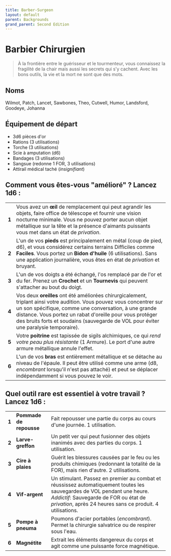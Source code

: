 ```yaml
---
title: Barber-Surgeon
layout: default
parent: Backgrounds
grand_parent: Second Edition
---
```


# Barbier Chirurgien

> À la frontière entre le guérisseur et le tourmenteur, vous connaissez la fragilité de la chair mais aussi les secrets qui s'y cachent. Avec les bons outils, la vie et la mort ne sont que des mots.

## Noms

Wilmot, Patch, Lancet, Sawbones, Theo, Cutwell, Humor, Landsford, Goodeye, Johanna

## Équipement de départ

- 3d6 pièces d'or
- Rations (3 utilisations)
- Torche (3 utilisations)
- Scie à amputation (d6)
- Bandages (3 utilisations)
- Sangsue (redonne 1 FOR, 3 utilisations)
- Attirail médical taché (_insignifiant_)

## Comment vous êtes-vous "amélioré" ? Lancez 1d6 :

|       |                                                                                                                                                                                                                                                            |
| ----- | ---------------------------------------------------------------------------------------------------------------------------------------------------------------------------------------------------------------------------------------------------------- |
| **1** | Vous avez un **œil** de remplacement qui peut agrandir les objets, faire office de télescope et fournir une vision nocturne minimale. Vous ne pouvez porter aucun objet métallique sur la tête et la présence d'aimants puissants vous met dans un état de _privation_. |
| **2** | L'un de vos **pieds** est principalement en métal (coup de pied, d6), et vous considérez certains terrains Difficiles comme **Faciles**. Vous portez un **Bidon d'huile** (6 utilisations). Sans une application journalière, vous êtes en état de _privation_ et bruyant. |
| **3** | L'un de vos doigts a été échangé, l'os remplacé par de l'or et du fer. Prenez un **Crochet** et un **Tournevis** qui peuvent s'attacher au bout du doigt. |
| **4** | Vos deux **oreilles** ont été améliorées chirurgicalement, triplant ainsi votre audition. Vous pouvez vous concentrer sur un son spécifique, comme une conversation, à une grande distance. Vous portez un rabat d'oreille pour vous protéger des bruits forts et soudains (sauvegarde de VOL pour éviter une paralysie temporaire). |
| **5** | Votre **poitrine** est tapissée de sigils alchimiques, ce qui _rend votre peau plus résistante_ (1 Armure). Le port d'une autre armure métallique annule l'effet. |
| **6** | L'un de vos **bras** est entièrement métallique et se détache au niveau de l'épaule. Il peut être utilisé comme une arme (d8, _encombrant_ lorsqu'il n'est pas attaché) et peut se déplacer indépendamment si vous pouvez le voir. |

## Quel outil rare est essentiel à votre travail ? Lancez 1d6 :

|       |                    |                                                                                                                                                                   |
| ----- | ------------------ | ----------------------------------------------------------------------------------------------------------------------------------------------------------------- |
| **1** | **Pommade de repousse** | Fait repousser une partie du corps au cours d'une journée. 1 utilisation. |
| **2** | **Larve-greffon** | Un petit ver qui peut fusionner des objets inanimés avec des parties du corps. 1 utilisation. |
| **3** | **Cire à plaies** | Guérit les blessures causées par le feu ou les produits chimiques (redonnant la totalité de la FOR), mais rien d'autre. 2 utilisations. |
| **4** | **Vif-argent** | Un stimulant. Passez en premier au combat et réussissez automatiquement toutes les sauvegardes de VOL pendant une heure. _Addictif_: Sauvegarde de FOR ou état de _privation_, après 24 heures sans ce produit. 4 utilisations. |
| **5** | **Pompe à pneuma** | Poumons d'acier portables (_encombrant_). Permet la chirurgie salvatrice ou de respirer sous l'eau. |
| **6** | **Magnétite** | Extrait les éléments dangereux du corps et agit comme une puissante force magnétique. |
